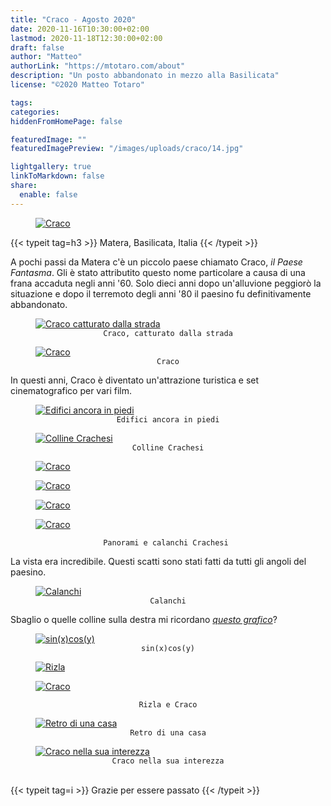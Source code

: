 ```yaml
---
title: "Craco - Agosto 2020"
date: 2020-11-16T10:30:00+02:00
lastmod: 2020-11-18T12:30:00+02:00
draft: false
author: "Matteo"
authorLink: "https://mtotaro.com/about"
description: "Un posto abbandonato in mezzo alla Basilicata"
license: "©2020 Matteo Totaro"

tags:
categories:
hiddenFromHomePage: false

featuredImage: ""
featuredImagePreview: "/images/uploads/craco/14.jpg"

lightgallery: true
linkToMarkdown: false
share:
  enable: false
---
```



<div class="container-fluid">
    <div class="ratio-box fade-box">
        <figure>
          <a class="lightgallery" 
                  href=/images/uploads/craco/15HD.jpg
                  title="Craco"
                  data-thumbnail=/images/uploads/craco/15.jpg              
                  data-sub-html="Craco">
                  <img class="lazyload blur-up"
                      src=/svg/loading/normal.svg
                      data-src=/images/uploads/craco/15HD.jpg
                      data-sizes=auto
                      alt="Craco"></a>
        </figure>
        <div class="col-md-8 col-md-push-2 no-padding-left" >
          {{< typeit tag=h3 >}} Matera, Basilicata, Italia {{< /typeit >}}
          <p>A pochi passi da Matera c'è un piccolo paese chiamato Craco, <i>il Paese Fantasma</i>. Gli è stato attributito questo nome particolare a causa di una frana accaduta negli anni '60. Solo dieci anni dopo un'alluvione peggiorò la situazione e dopo il terremoto degli anni '80 il paesino fu definitivamente abbandonato.</p>
        </div>
        <figure>
            <a class="lightgallery" 
               href=/images/uploads/craco/6HD.jpg
               title="Craco catturato dalla strada"
               data-thumbnail=/images/uploads/craco/6.jpg              
               data-sub-html="Craco catturato dalla strada">
                   <img class="lazyload blur-up"
                        src=/svg/loading/normal.svg
                        data-src=/images/uploads/craco/6HD.jpg
                        data-sizes=auto
                        alt="Craco catturato dalla strada"></a>
              <figcaption class=image-caption style="text-align:center">
                <code>Craco, catturato dalla strada</code>
              </figcaption>
         </figure>
        <figure>
          <a class="lightgallery" 
                  href=/images/uploads/craco/14HD.jpg
                  title="Craco"
                  data-thumbnail=/images/uploads/craco/14.jpg              
                  data-sub-html="Craco">
                  <img class="lazyload blur-up"
                      src=/svg/loading/normal.svg
                      data-src=/images/uploads/craco/14HD.jpg
                      data-sizes=auto
                      alt="Craco"></a>
              <figcaption class=image-caption style="text-align:center">
                <code>Craco</code>
              </figcaption>
        </figure>
        <div class="col-md-8 col-md-push-2 no-padding-left" >
            <p>In questi anni, Craco è diventato un'attrazione turistica e set cinematografico per vari film.</p>
         </div>
        <figure>
          <a class="lightgallery" 
                  href=/images/uploads/craco/16HD.jpg
                  title="Edifici ancora in piedi"
                  data-thumbnail=/images/uploads/craco/16.jpg              
                  data-sub-html="Edifici ancora in piedi">
                  <img class="lazyload blur-up"
                      src=/svg/loading/normal.svg
                      data-src=/images/uploads/craco/16HD.jpg
                      data-sizes=auto
                      alt="Edifici ancora in piedi"></a>
              <figcaption class=image-caption style="text-align:center">
                <code>Edifici ancora in piedi</code>
              </figcaption>
        </figure>
        <figure>
          <a class="lightgallery" 
                  href=/images/uploads/craco/8HD.jpg
                  title="Colline Crachesi"
                  data-thumbnail=/images/uploads/craco/8.jpg              
                  data-sub-html="Colline Crachesi">
                  <img class="lazyload blur-up"
                      src=/svg/loading/normal.svg
                      data-src=/images/uploads/craco/8HD.jpg
                      data-sizes=auto
                      alt="Colline Crachesi"></a>
              <figcaption class=image-caption style="text-align:center">
                <code>Colline Crachesi</code>
              </figcaption>
        </figure>
        <div class="row">
            <div class="scroll-view">
                <div class="scroll-doc">
                    <div class="scroll-item">
                        <div class="thumbnail">
                          <figure>
                            <a class="lightgallery" 
                                    href=/images/uploads/craco/9HD.jpg
                                    title="Craco"
                                    data-thumbnail=/images/uploads/craco/9.jpg              
                                    data-sub-html="Craco">
                                    <img class="lazyload blur-up"
                                        src=/svg/loading/normal.svg
                                        data-src=/images/uploads/craco/9HD.jpg
                                        data-sizes=auto
                                        alt="Craco"></a>
                          </figure>
                        </div>
                     </div>
                    <div class="scroll-item">
                        <div class="thumbnail">
                            <figure>
                              <a class="lightgallery" 
                                      href=/images/uploads/craco/10HD.jpg
                                      title="Craco"
                                      data-thumbnail=/images/uploads/craco/10.jpg              
                                      data-sub-html="Craco">
                                      <img class="lazyload blur-up"
                                          src=/svg/loading/normal.svg
                                          data-src=/images/uploads/craco/10HD.jpg
                                          data-sizes=auto
                                          alt="Craco"></a>
                            </figure>
                        </div>
                    </div>
                    <div class="scroll-item">
                        <div class="thumbnail">
                            <figure>
                              <a class="lightgallery" 
                                      href=/images/uploads/craco/11HD.jpg
                                      title="Craco"
                                      data-thumbnail=/images/uploads/craco/11.jpg              
                                      data-sub-html="Craco">
                                      <img class="lazyload blur-up"
                                          src=/svg/loading/normal.svg
                                          data-src=/images/uploads/craco/11HD.jpg
                                          data-sizes=auto
                                          alt="Craco"></a>
                          </figure>
                        </div>
                     </div>
                    <div class="scroll-item">
                        <div class="thumbnail">
                            <figure>
                              <a class="lightgallery" 
                                      href=/images/uploads/craco/13HD.jpg
                                      title="Craco"
                                      data-thumbnail=/images/uploads/craco/13.jpg              
                                      data-sub-html="Craco">
                                      <img class="lazyload blur-up"
                                          src=/svg/loading/normal.svg
                                          data-src=/images/uploads/craco/13HD.jpg
                                          data-sizes=auto
                                          alt="Craco"></a>
                            </figure>
                         </div>
                     </div>
                 </div>
              </div>
          </div>
        <figcaption class=image-caption style="text-align:center">
           <code>Panorami e calanchi Crachesi </code>
        </figcaption>
        <div class="col-md-8 col-md-push-2 no-padding-left" >
            <p>La vista era incredibile. Questi scatti sono stati fatti da tutti gli angoli del paesino.</p>
        <figure>
          <a class="lightgallery" 
                  href=/images/uploads/craco/2HD.jpg
                  title="Calanchi"
                  data-thumbnail=/images/uploads/craco/2.jpg              
                  data-sub-html="Calanchi">
                  <img class="lazyload blur-up"
                      src=/svg/loading/normal.svg
                      data-src=/images/uploads/craco/2HD.jpg
                      data-sizes=auto
                      alt="Calanchi"></a>
              <figcaption class=image-caption style="text-align:center">
                <code>Calanchi</code>
              </figcaption>
        </figure>
        <div class="col-md-8 col-md-push-2 no-padding-left" >
            <p>Sbaglio o quelle colline sulla destra mi ricordano <a href="https://www.wolframalpha.com/input/?i=sinxcosy" target="_blank"><i> questo grafico</a></i>?</p>
        <figure>
          <a class="lightgallery" 
                  href=/images/uploads/craco/17HD.jpg
                  title="sin(x)cos(y)"
                  data-thumbnail=/images/uploads/craco/17.jpg              
                  data-sub-html="sin(x)cos(y)">
                  <img class="lazyload blur-up"
                      src=/svg/loading/normal.svg
                      data-src=/images/uploads/craco/17HD.jpg
                      data-sizes=auto
                      alt="sin(x)cos(y)"></a>
              <figcaption class=image-caption style="text-align:center">
                <code>sin(x)cos(y)</code>
              </figcaption>
        </figure>
        <div class="row">
             <div class="scroll-view">
                <div class="scroll-doc">
                    <div class="scroll-item">
                      <div class="thumbnail">
                          <figure>
                            <a class="lightgallery" 
                                    href=/images/uploads/craco/19HD.jpg
                                    title="Rizla"
                                    data-thumbnail=/images/uploads/craco/19.jpg              
                                    data-sub-html="Rizla">
                                    <img class="lazyload blur-up"
                                        src=/svg/loading/normal.svg
                                        data-src=/images/uploads/craco/19HD.jpg
                                        data-sizes=auto
                                        alt="Rizla"></a>
                                </figcaption>
                          </figure>   
                        </div>
                    </div>
                    <div class="scroll-item">
                      <div class="thumbnail">
                          <figure>
                            <a class="lightgallery" 
                                    href=/images/uploads/craco/18HD.jpg
                                    title="Craco"
                                    data-thumbnail=/images/uploads/craco/18.jpg              
                                    data-sub-html="Craco">
                                    <img class="lazyload blur-up"
                                        src=/svg/loading/normal.svg
                                        data-src=/images/uploads/craco/18HD.jpg
                                        data-sizes=auto
                                        alt="Craco"></a>
                          </figure>
                      </div>
                    </div>
               </div>
             </div>
         </div>
        <figcaption class=image-caption style="text-align:center">
               <code>Rizla e Craco</code>
        </figcaption>
        <figure>
          <a class="lightgallery" 
                  href=/images/uploads/craco/1HD.jpg
                  title="Retro di una casa"
                  data-thumbnail=/images/uploads/craco/1.jpg              
                  data-sub-html="Retro di una casa">
                  <img class="lazyload blur-up"
                      src=/svg/loading/normal.svg
                      data-src=/images/uploads/craco/1HD.jpg
                      data-sizes=auto
                      alt="Retro di una casa"></a>
              <figcaption class=image-caption style="text-align:center">
                <code>Retro di una casa</code>
              </figcaption>
        </figure>
        <figure>
          <a class="lightgallery" 
                  href=/images/uploads/craco/4HD.jpg
                  title="Craco nella sua interezza"
                  data-thumbnail=/images/uploads/craco/4.jpg              
                  data-sub-html="Craco nella sua interezza">
                  <img class="lazyload blur-up"
                      src=/svg/loading/normal.svg
                      data-src=/images/uploads/craco/4HD.jpg
                      data-sizes=auto
                      alt="Craco nella sua interezza"></a>
              <figcaption class=image-caption style="text-align:center">
                <code>Craco nella sua interezza</code>
              </figcaption>
        </figure>
        <br>
    	  {{< typeit tag=i >}} Grazie per essere passato {{< /typeit >}}
 </div>
</div>
